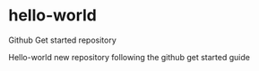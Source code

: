 # hello-world
Github Get started repository

Hello-world new repository following the github get started guide
